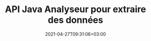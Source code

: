---
############################# Static ############################
layout: "product"
date: 2021-04-27T09:31:06+03:00
draft: false

product: "Parser"
product_tag: "parser"
platform: "Java"
platform_tag: "java"

############################# Head ############################
head_title: "API Java pour analyser du texte, des images et des métadonnées à partir de PDF Word Excel HTML"
head_description: "API d'analyse de documents Java pour extraire du texte, des images, des métadonnées et de l'encodage à partir de bases de données, Word, Excel, présentations, fichiers PDF, e-mail, EPUB et ZIP."

############################# Header ############################
title: "API Java Analyseur pour extraire des données"
description: "API Java pour analyser et extraire des images et du texte avec des métadonnées à partir de documents, présentations, archives et e-mails."
button:
    enable: true

############################# SubMenu ############################
submenu:
    enable: true
    
    left:
        img_alt: "GroupDocs.Parser for Java"
        image: "/border/groupdocs-parser-java.svg"
        product: "GroupDocs.Parser"
        platform: "Java"

    middle:
        button:
            # button loop
            - link: "#overview"
              text: "Aperçu"

            # button loop
            - link: "#features"
              text: "Caractéristiques"

            # button loop
            - link: "#support"
              text: "Support"

            # button loop
            - link: "https://products.groupdocs.app/parser"
              text: "Live Demo"

            # button loop
            - link: "https://purchase.groupdocs.com/pricing/parser/java"
              text: "Pricing"

    right:
        link_download: "https://downloads.groupdocs.com/parser"
        link_learn: "https://docs.groupdocs.com/parser/java/"
        link_buy: "https://purchase.groupdocs.com"

############################# Aperçu ############################
overview:
    enable: true
    content: |
      GroupDocs.Parser pour Java est une API d'extraction de texte, d'image et de métadonnées, prenant en charge plus de 50 types de documents populaires pour aider à créer des applications métier avec des fonctionnalités d'analyse de texte brut, structuré et formaté. Il prend également en charge l'analyse de documents à l'aide de modèles prédéfinis et permet d'extraire des données complexes de factures et d'autres documents typiques avec rapidité et précision. GroupDocs.Parser pour Java vous permet d'extraire du texte et des métadonnées à partir de fichiers protégés par mot de passe de tous les formats populaires, y compris les documents de traitement de texte, les feuilles de calcul Excel, les présentations PowerPoint, OneNote, les fichiers PDF et les archives ZIP.
    tabs:
      enable: true     
      
      ## TAB ONE ##
      tab_one:
        description: |
          Voici un aperçu de GroupDocs.Parser pour Java :

        left:
          enable: true
          icon: "fas fa-tools"
          title: "Caractéristiques"
          content: |
            * Extraire des images
            * Extraire le texte brut
            * Extraire le texte formaté
            * Extraire le texte structuré
            * Extraire les métadonnées
            * Extraire des fichiers dans le fichier ZIP
            * Extraire en recherchant
            * Extraire avec des formateurs de texte
            * Détecter la norme d'encodage
            * Détecter le type de support
        
        right:
          enable: true
          icon: "fab fa-html5"
          title: "L'API"
          content: |
            * Obtient le fichier d'entrée
            * Récupère le texte brut ou formaté
            * Récupère les métadonnées
      
      ## TAB TWO ##
      tab_two:
        description: |
          GroupDocs.Parser pour Java prend en charge les [formats de fichier de document](https://docs.groupdocs.com/parser/java/supported-document-formats/) :

        left:
          enable: true
          table:
            # table loop
            - title: "Extraction de texte"
              content: |
                * **Texte** : DOC, DOCX, DOT, DOTM, DOTX, DOCM, RTF, ODT, OTT, TXT, MD, WordprocessingML (XML)
                * **Feuilles de calcul** : XLS, XLSX, CSV, XLSM, XLSB, ODS, SpreadsheetML (XML), XLT, XLTX, XLTM, OTS, XLA, XLAM, TSV
                * **Présentations** : PPT, PPTX, PPTM, PPS, PPSX, PPSM, POT, POTX, POTM, ODP, OTP
                * **OneNote** : UNE
                * **E-mail** : MSG, EML, EMLX, PST, OST, MS EXCHANGE SERVER, POP, IMAP
                * **Édition électronique** : EPUB, FB2
                * **Document portable** : PDF, Portfolio PDF, PDF crypté
                * **Basé sur DOM** : XML, HTML, XHTML, MHTML
                * **Compression & Emballage** : ZIP, CHM
                * **Base de données** : ADO.NET

            # table loop
            - title: "Détection d'encodage"
              content: |
                * **BOM**: UTF32 LE, UTF32 BE, UTF16 LE, UTF16 BE, UTF8, and UTF7
                * **Content**: UTF32 LE, UTF32 BE, UTF16 LE, UTF16 BE, UTF8, and ANSI

        right:
          enable: true
          table:
            # table loop
            - title: "Extraction de métadonnées"
              content: |
                * **Texte** : DOC, DOCX, DOT, DOTX, DOTM, OTT, ODT
                * **Feuilles de calcul** : XLS, XLSX, XLT, XLTX, XLTM, XLA, XLAM, OTS, ODS
                * **Présentations** : PPT, PPTX, POT, POTX, POTM, PPSM, PPTM, OTP, ODP
                * **Courriel** : MSG, EML, EMLX
                * **Édition électronique** : EPUB, FB2
                * **Autre** : PDF

            # table loop
            - title: "Text & Extraction de métadonnées"
              content: |
                * **Modèle** : DOTX, POTX
                * **Modèle compatible avec les macros** : DOTM, POTM, PPSM, PPTM
                * **Modèle OpenDocument** : OTT

            # table loop
            - title: "Extraction d'images"
              content: |
                * **Texte** : DOC, DOCX, DOCM, RTF, DOT, DOTM, DOTX, ODT
                * **Feuilles de calcul** : XLS, XLSX, XLSM, XLSB, ODS, XLT, XLTM, XLTX
                * **Présentations** : PPT, PPTX, PPTM, ODP, POT, POTM, POTX, PPS, PPSX, PPSM
                * **Document portable** : PDF, POT, POTM, POTX
                * **Ebook** : CHM, EPUB, FB2
                * **Marquage** : HTML

      ## TAB THREE ##
      tab_three:
        description: |
          GroupDocs.Parser for Java prend en charge la suite Systèmes d'exploitation:
        
        left:
          enable: true
          table:
            # table loop
            - icon: "fab fa-windows"
              title: "Systèmes d'exploitation"
              content: |
                * Bureau Microsoft Windows
                * Serveur Microsoft Windows
                * Linux
                * Mac OS

            # table loop
            - icon: "fas fa-code"
              title: "Cadres pris en charge"
              content: |
                * Java 7 (1.7) et supérieur

        right:
          enable: true
          table:
            # table loop
            - icon: "fas fa-cogs"
              title: "Environnements de développement"
              content: |
                * NetBeans
                * IDÉE IntelliJ
                * Éclipse
            # table loop
            - icon: "fas fa-tools"
              title: "Outil d'automatisation de construction"
              content: |
                * Maven

############################# Caractéristiques ############################
features:
    enable: true
    title: "GroupDocs.Parser for Java Caractéristiques"

    feature:
      # feature loop
      - icon: "fas fa-copy"
        content: "Compter statistiquement l'occurrence des mots pour un ou plusieurs documents"

      # feature loop
      - icon: "fas fa-eye"
        content: "Extraire du texte et des métadonnées à partir de feuilles de calcul Excel et de modèles de présentation PowerPoint"

      # feature loop
      - icon: "fas fa-bolt"
        content: "Récupérer du texte à partir d'un fichier ou d'un flux, sans installer le lecteur de documents"
      
      # feature loop
      - icon: "fas fa-file-powerpoint"
        content: "Pull Out Formatted Text from a Document Using Fast or Standard Extraction de texte Mode"

      # feature loop
      - icon: "fas fa-code"
        content: "Détecter le type de média des documents XML protégés par mot de passe et en extraire le texte"

      # feature loop
      - icon: "fas fa-cloud"
        content: "Récupérer du texte formaté à partir d'une présentation PowerPoint, d'e-mails et de pièces jointes par programme"

      # feature loop
      - icon: "fas fa-remove-format"
        content: "Chasser le texte d'une ou plusieurs pages d'un document OneNote"

      # feature loop
      - icon: "fas fa-comment-slash"
        content: "Extrayez le texte brut d'un fichier PDF simple ou d'un document de portefeuille PDF"

      # feature loop
      - icon: "fas fa-location-arrow"
        content: "Extraire des données à partir de documents PDF, MS Word, Excel et de présentation"

      # feature loop
      - icon: "fas fa-border-all"
        content: "Extraire du texte brut ou formaté à partir de cellules, de lignes et de colonnes à partir d'une feuille de calcul Excel"

      # feature loop
      - icon: "fas fa-wrench"
        content: "Recueillir du texte brut ou au format HTML à partir d'un document Word et extraire du texte en surbrillance à partir de documents"

      # feature loop
      - icon: "fas fa-columns"
        content: "Obtenir des données à partir des formulaires PDF et obtenir un tableau formaté à partir d'un document PDF ou Word"

      # feature loop
      - icon: "fas fa-file-word"
        content: "Extraction d'une seule phrase ou d'un texte entier à partir de fichiers EPUB, CHM, Markdown et FB2"

      # feature loop
      - icon: "fas fa-envelope"
        content: "Extrait de la table des matières des bases de données, PDF, EPUB, CHM et documents de traitement de texte"

      # feature loop
      - icon: "fas fa-print"
        content: "Récupérer la zone de texte des documents pour analyse et extraire le texte avec sa structure de contenu intacte"

      # feature loop
      - icon: "fas fa-file-archive"
        content: "Obtenir des métadonnées à partir de formats de documents pris en charge"

      # feature loop
      - icon: "fas fa-lock"
        content: "Dessinez toutes les images ou les images sélectionnées à partir des formats pris en charge et faites pivoter les images extraites"

      # feature loop
      - icon: "fas fa-file-code"
        content: "Extraire le texte des fichiers dans les archives Zip et les conteneurs OST - Détecter les types de médias pour les éléments de conteneur Zip"
      
      # feature loop
      - icon: "fas fa-fill-drip"
        content: "Récupérer les données du conteneur de messagerie (serveur Web Exchange, POP3, IMAP)"

      # feature loop
      - icon: "fas fa-file-excel"
        content: "Extrayez du texte des conteneurs de base de données de manière rapide, fiable et efficace"

      # feature loop
      - icon: "fas fa-heading"
        content: "Trouver du texte simple, un mot entier et une expression régulière dans les documents"

      # feature loop
      - icon: "fas fa-project-diagram"
        content: "Préparer le modèle de document, extraire les données du document et analyser les champs et les tableaux de données"

      # feature loop
      - icon: "fas fa-cube"
        content: "Rechercher et extraire les expressions en surbrillance dans les documents"

      # feature loop
      - icon: "fab fa-uncharted"
        content: "Extrayez du texte avec le formateur de texte brut (simple et ASCII) ou un formatage personnalisé avec des bords, des angles et des intersections"

      # feature loop
      - icon: "fab fa-uncharted"
        content: "Récupérer et formater du texte (police, hyperliens, en-têtes, listes et tableaux) avec Markdown Formatter"

      # feature loop
      - icon: "fab fa-uncharted"
        content: "Obtenez du texte avec le formateur HTML et appliquez le formateur au paragraphe, au lien hypertexte, à la police, aux en-têtes, aux listes et aux tableaux"

      # feature loop
      - icon: "fab fa-uncharted"
        content: "Déplacer la disposition du tableau et détecter les tableaux dans une zone rectangulaire par des séparateurs de colonnes"

      # feature loop
      - icon: "fab fa-uncharted"
        content: "Extraire du texte à partir de formes, d'objets WordArt et de zones de texte dans les formats de fichier Microsoft Office"

      # feature loop
      - icon: "fab fa-uncharted"
        content: "Extraire des images dans des fichiers - Enregistrer aux formats JPG, PNG, GIF, BMP, PNG ou WEBP"

      # feature loop
      - icon: "fab fa-uncharted"
        content: "Extraire le texte des serveurs de messagerie et des bases de données via JDBC"

    more_feature :
      # more_feature_loop
      - title: "Obtenir du texte avec du texte brut ou des formateurs HTML"
        content: |
          Avec GroupDocs.Parser pour Java, vous pouvez appliquer divers formateurs au texte et au HTML. Vous pouvez extraire du texte avec Plain Text Formatter pour Simple et ASCII. Vous pouvez également obtenir du texte avec HTML Formatter et appliquer une mise en forme au paragraphe, au lien hypertexte, à la police, aux en-têtes, aux listes et aux tableaux.

############################# Support ############################
support:
    enable: true

############################# Solutions ############################
solutions:
    enable: true
    title: "GroupDocs.Parser propose des API de visualisation de documents pour d'autres environnements de développement populaires"

    solution:
        # solution loop
        - img_alt: "GroupDocs.Parser for .NET"
          image: "/border/groupdocs-parser-net.svg"
          product: "GroupDocs.Parser"
          platform: ".NET"
          link: "/parser/net/"

############################# Back to top ###############################
back_to_top:
  enable: true
---